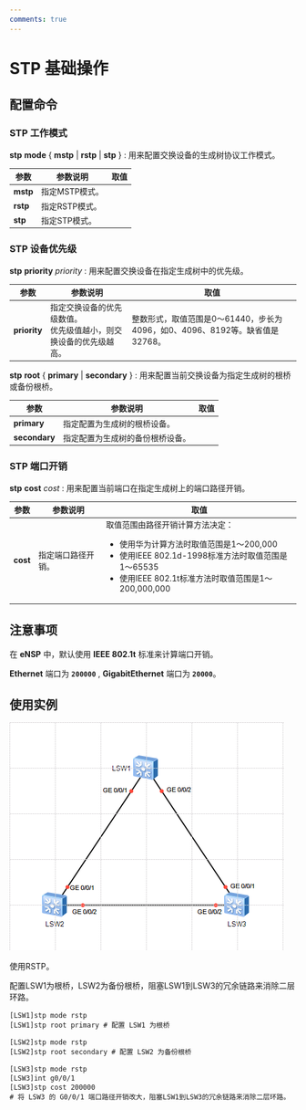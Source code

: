 ```yaml
---
comments: true
---
```

# STP 基础操作

## 配置命令

### STP 工作模式

**stp** **mode** { **mstp** | **rstp** | **stp** } : 用来配置交换设备的生成树协议工作模式。

| 参数     | 参数说明       | 取值 |
| -------- | -------------- | ---- |
| **mstp** | 指定MSTP模式。 |      |
| **rstp** | 指定RSTP模式。 |      |
| **stp**  | 指定STP模式。  |      |

### STP 设备优先级

**stp** **priority** *priority* : 用来配置交换设备在指定生成树中的优先级。

| 参数         | 参数说明                                                               | 取值                                                                         |
| ------------ | ---------------------------------------------------------------------- | ---------------------------------------------------------------------------- |
| **priority** | 指定交换设备的优先级数值。<br />优先级值越小，则交换设备的优先级越高。 | 整数形式，取值范围是0～61440，步长为4096，如0、4096、8192等。缺省值是32768。 |

**stp** **root** { **primary** | **secondary** } : 用来配置当前交换设备为指定生成树的根桥或备份根桥。

| 参数          | 参数说明                         | 取值 |
| ------------- | -------------------------------- | ---- |
| **primary**   | 指定配置为生成树的根桥设备。     |      |
| **secondary** | 指定配置为生成树的备份根桥设备。 |      |

### STP 端口开销

**stp** **cost** *cost* : 用来配置当前端口在指定生成树上的端口路径开销。

| 参数     | 参数说明           | 取值                                                                                                                                                                                                                  |
| -------- | ------------------ | --------------------------------------------------------------------------------------------------------------------------------------------------------------------------------------------------------------------- |
| **cost** | 指定端口路径开销。 | 取值范围由路径开销计算方法决定： <ul>  <li>使用华为计算方法时取值范围是1～200,000 </li>  <li>使用IEEE 802.1d-1998标准方法时取值范围是1～65535 </li>  <li>使用IEEE 802.1t标准方法时取值范围是1～200,000,000 </li></ul> |

## 注意事项

在 **eNSP** 中，默认使用 **IEEE 802.1t** 标准来计算端口开销。

**Ethernet** 端口为 **`200000`** , **GigabitEthernet** 端口为 **`20000`**。

## 使用实例

![Example](assets/stp_example.png)

使用RSTP。

配置LSW1为根桥，LSW2为备份根桥，阻塞LSW1到LSW3的冗余链路来消除二层环路。

```text title="LSW1"
[LSW1]stp mode rstp
[LSW1]stp root primary # 配置 LSW1 为根桥
```

```text title="LSW2"
[LSW2]stp mode rstp
[LSW2]stp root secondary # 配置 LSW2 为备份根桥
```

```text title="LSW3"
[LSW3]stp mode rstp
[LSW3]int g0/0/1
[LSW3]stp cost 200000
# 将 LSW3 的 G0/0/1 端口路径开销改大，阻塞LSW1到LSW3的冗余链路来消除二层环路。
```
